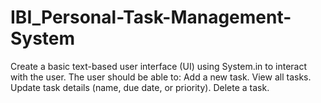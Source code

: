 # IBI_Personal-Task-Management-System
Create a basic text-based user interface (UI) using System.in to interact with the user. The user should be able to: Add a new task. View all tasks. Update task details (name, due date, or priority). Delete a task.
